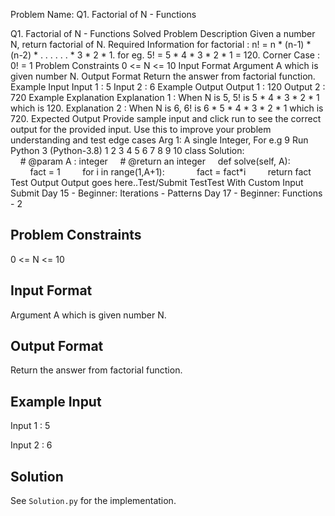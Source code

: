 Problem Name: Q1. Factorial of N - Functions

Q1. Factorial of N - Functions
Solved
Problem Description
Given a number N, return factorial of N.
Required Information for factorial :
n! = n * (n-1) * (n-2) * . . . . . . * 3 * 2 * 1.
for eg. 5! = 5 * 4 * 3 * 2 * 1 = 120.
Corner Case :
0! = 1
Problem Constraints
0 <= N <= 10
Input Format
Argument A which is given number N.
Output Format
Return the answer from factorial function.
Example Input
Input 1 :
5
Input 2 :
6
Example Output
Output 1 :
120
Output 2 :
720
Example Explanation
Explanation 1 :
When N is 5, 5! is 5 * 4 * 3 * 2 * 1 which is 120.
Explanation 2 :
When N is 6, 6! is 6 * 5 * 4 * 3 * 2 * 1 which is 720.
Expected Output
Provide sample input and click run to see the correct output for the provided input. Use this to improve your problem understanding and test edge cases
Arg 1: A single Integer, For e.g 9
Run
Python 3 (Python-3.8)
1
2
3
4
5
6
7
8
9
10
class Solution:
    # @param A : integer
    # @return an integer
    def solve(self, A):
        fact = 1
        for i in range(1,A+1):
            fact = fact*i
        return fact    
Test Output
Output goes here..Test/Submit
TestTest With Custom Input
Submit
Day 15 - Beginner: Iterations - Patterns
Day 17 - Beginner: Functions - 2

## Problem Constraints

0 <= N <= 10

## Input Format

Argument A which is given number N.

## Output Format

Return the answer from factorial function.

## Example Input

Input 1 :
5

Input 2 :
6

## Solution

See `Solution.py` for the implementation.